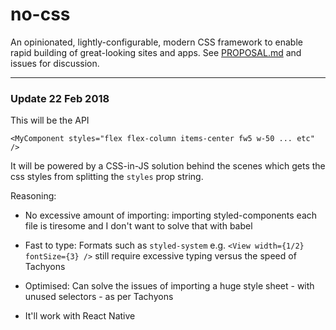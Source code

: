 # no-css

An opinionated, lightly-configurable, modern CSS framework to enable rapid building of great-looking sites and apps. See [PROPOSAL.md](https://github.com/JofArnold/no-css/blob/master/PROPOSAL.md) and issues for discussion.

---

### Update 22 Feb 2018

This will be the API

```
<MyComponent styles="flex flex-column items-center fw5 w-50 ... etc" />
```

It will be powered by a CSS-in-JS solution behind the scenes which gets the css styles from splitting the `styles` prop string.

Reasoning:

- No excessive amount of importing: importing styled-components each file is tiresome and I don't want to solve that with babel

- Fast to type: Formats such as `styled-system` e.g. `<View width={1/2} fontSize={3} />` still require excessive typing versus the speed of Tachyons

- Optimised: Can solve the issues of importing a huge style sheet - with unused selectors - as per Tachyons

- It'll work with React Native
